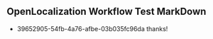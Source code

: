 ## OpenLocalization Workflow Test MarkDown
* 39652905-54fb-4a76-afbe-03b035fc96da 
thanks!<!--HONumber=Mar16_HO4-->
